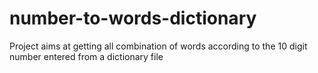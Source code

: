 # number-to-words-dictionary
Project aims at getting all combination of words according to the 10 digit number entered from a dictionary file
